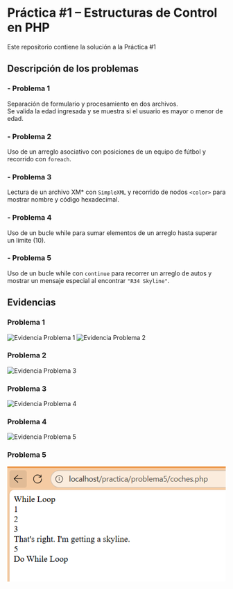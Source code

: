# Práctica #1 – Estructuras de Control en PHP

Este repositorio contiene la solución a la Práctica #1

## Descripción de los problemas

### - Problema 1
Separación de formulario y procesamiento en dos archivos.  
Se valida la edad ingresada y se muestra si el usuario es mayor o menor de edad.
### - Problema 2
Uso de un arreglo asociativo con posiciones de un equipo de fútbol y recorrido con `foreach`.
### - Problema 3
Lectura de un archivo XM* con `SimpleXML` y recorrido de nodos `<color>` para mostrar nombre y código hexadecimal.
### - Problema 4
Uso de un bucle while para sumar elementos de un arreglo hasta superar un límite (10).
### - Problema 5
Uso de un bucle while con `continue` para recorrer un arreglo de autos y mostrar un mensaje especial al encontrar `"R34 Skyline"`.


## Evidencias

### Problema 1
![Evidencia Problema 1](Captura%20de%20pantalla%202035-09-26%20091931.png)
![Evidencia Problema 2](Captura%20de%20pantalla%202035-09-26%20091950.png)

### Problema 2
![Evidencia Problema 3](Captura%20de%20pantalla%202035-09-26%20082011.png)

### Problema 3
![Evidencia Problema 4](Captura%20de%20pantalla%202035-09-26%20082027.png)

### Problema 4
![Evidencia Problema 5](Captura%20de%20pantalla%202035-09-26%20082142.png)

### Problema 5
![Evidencia Problema 5](Captura%20de%20pantalla%202025-09-26%20092057.png)
